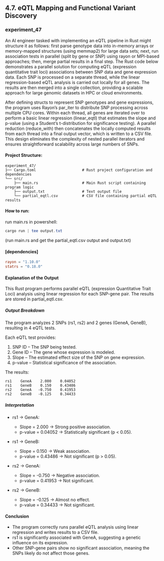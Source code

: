 ## 4.7. eQTL Mapping and Functional Variant Discovery

### experiment_47

An AI engineer tasked with implementing an eQTL pipeline in Rust might structure it as follows: first parse genotype data into in-memory arrays or memory-mapped structures (using memmap2) for large data sets; next, run association tests in parallel (split by gene or SNP) using rayon or MPI-based approaches; then, merge partial results in a final step. The Rust code below demonstrates a parallel solution for computing eQTL (expression quantitative trait loci) associations between SNP data and gene expression data. Each SNP is processed on a separate thread, while the linear regression-based eQTL analysis is carried out locally for all genes. The results are then merged into a single collection, providing a scalable approach for large genomic datasets in HPC or cloud environments.

After defining structs to represent SNP genotypes and gene expressions, the program uses Rayon’s par_iter to distribute SNP processing across multiple CPU cores. Within each thread, all genes are iterated over to perform a basic linear regression (linear_eqtl) that estimates the slope and p-value (using a Student’s t-distribution for significance testing). A parallel reduction (reduce_with) then concatenates the locally computed results from each thread into a final output vector, which is written to a CSV file. This design eliminates the complexity of nested parallel iterators and ensures straightforward scalability across large numbers of SNPs.

#### Project Structure:

```plaintext
experiment_47/
├── Cargo.toml                     # Rust project configuration and dependencies
└── src/
    ├── main.rs                    # Main Rust script containing program logic
    ├── output.txt                 # Text output file
    └── partial_eqtl.csv           # CSV file containing partial eQTL results
```

#### How to run:

run main.rs in powershell:

```powershell
cargo run | tee output.txt
```
(run main.rs and get the partial_eqtl.csv output and output.txt)

#### [dependencies]

```toml
rayon = "1.10.0"
statrs = "0.18.0"
```

#### Explanation of the Output
This Rust program performs parallel eQTL (expression Quantitative Trait Loci) analysis using linear regression for each SNP-gene pair. The results are stored in partial_eqtl.csv.

##### Output Breakdown
The program analyzes 2 SNPs (rs1, rs2) and 2 genes (GeneA, GeneB), resulting in 4 eQTL tests.

Each eQTL test provides:

1. SNP ID – The SNP being tested.
2. Gene ID – The gene whose expression is modeled.
3. Slope – The estimated effect size of the SNP on gene expression.
4. p-value – Statistical significance of the association.

The results:

```csv
rs1    GeneA    2.000    0.04052
rs1    GeneB    0.150    0.43486
rs2    GeneA   -0.750    0.41953
rs2    GeneB   -0.125    0.34433
```

##### Interpretation

* rs1 → GeneA:

  * Slope = 2.000 → Strong positive association.
  * p-value = 0.04052 → Statistically significant (p < 0.05).

* rs1 → GeneB:

  * Slope = 0.150 → Weak association.
  * p-value = 0.43486 → Not significant (p > 0.05).

* rs2 → GeneA:
  * Slope = -0.750 → Negative association.
  * p-value = 0.41953 → Not significant.

* rs2 → GeneB:
  * Slope = -0.125 → Almost no effect.
  * p-value = 0.34433 → Not significant.

#### Conclusion
* The program correctly runs parallel eQTL analysis using linear regression and writes results to a CSV file.
* rs1 is significantly associated with GeneA, suggesting a genetic influence on its expression.
* Other SNP-gene pairs show no significant association, meaning the SNPs likely do not affect those genes.
